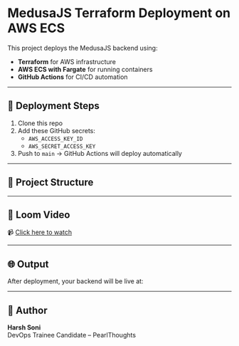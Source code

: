 # MedusaJS Terraform Deployment on AWS ECS

This project deploys the MedusaJS backend using:

- **Terraform** for AWS infrastructure
- **AWS ECS with Fargate** for running containers
- **GitHub Actions** for CI/CD automation

---

## 🚀 Deployment Steps

1. Clone this repo
2. Add these GitHub secrets:
   - `AWS_ACCESS_KEY_ID`
   - `AWS_SECRET_ACCESS_KEY`
3. Push to `main` → GitHub Actions will deploy automatically

---

## 📂 Project Structure


---

## 🎥 Loom Video

📹 [Click here to watch](https://loom.com/your-loom-video-link)

---

## 🌐 Output

After deployment, your backend will be live at:

---

## 👤 Author

**Harsh Soni**  
DevOps Trainee Candidate – PearlThoughts
